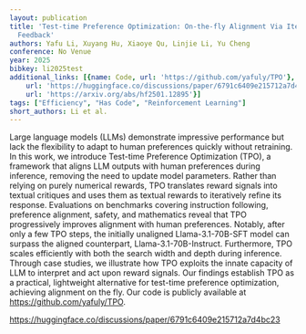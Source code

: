 ```yaml
---
layout: publication
title: 'Test-time Preference Optimization: On-the-fly Alignment Via Iterative Textual
  Feedback'
authors: Yafu Li, Xuyang Hu, Xiaoye Qu, Linjie Li, Yu Cheng
conference: No Venue
year: 2025
bibkey: li2025test
additional_links: [{name: Code, url: 'https://github.com/yafuly/TPO'}, {name: Code,
    url: 'https://huggingface.co/discussions/paper/6791c6409e215712a7d4bc23'}, {name: Paper,
    url: 'https://arxiv.org/abs/hf2501.12895'}]
tags: ["Efficiency", "Has Code", "Reinforcement Learning"]
short_authors: Li et al.
---
```

Large language models (LLMs) demonstrate impressive performance but lack the flexibility to adapt to human preferences quickly without retraining. In this work, we introduce Test-time Preference Optimization (TPO), a framework that aligns LLM outputs with human preferences during inference, removing the need to update model parameters. Rather than relying on purely numerical rewards, TPO translates reward signals into textual critiques and uses them as textual rewards to iteratively refine its response. Evaluations on benchmarks covering instruction following, preference alignment, safety, and mathematics reveal that TPO progressively improves alignment with human preferences. Notably, after only a few TPO steps, the initially unaligned Llama-3.1-70B-SFT model can surpass the aligned counterpart, Llama-3.1-70B-Instruct. Furthermore, TPO scales efficiently with both the search width and depth during inference. Through case studies, we illustrate how TPO exploits the innate capacity of LLM to interpret and act upon reward signals. Our findings establish TPO as a practical, lightweight alternative for test-time preference optimization, achieving alignment on the fly. Our code is publicly available at https://github.com/yafuly/TPO.

https://huggingface.co/discussions/paper/6791c6409e215712a7d4bc23